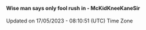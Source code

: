 #### Wise man says only fool rush in - McKidKneeKaneSir
Updated on 17/05/2023 - 08:10:51 (UTC) Time Zone
